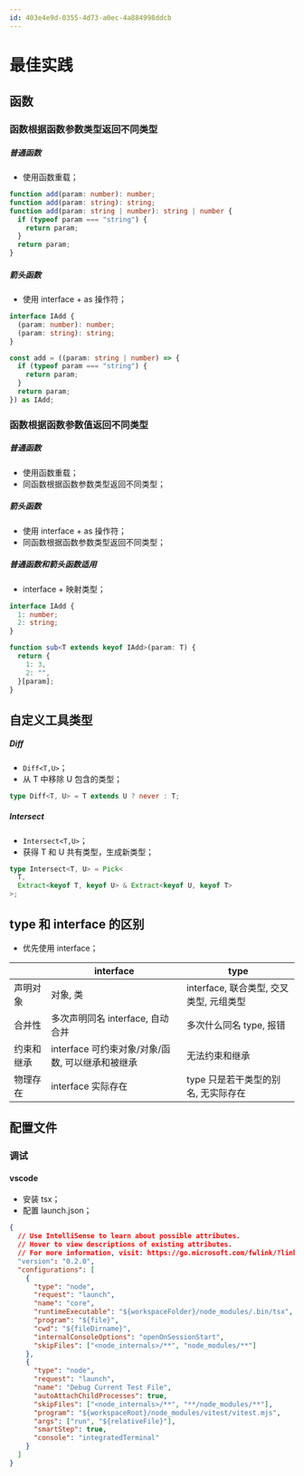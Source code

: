 ```yaml
---
id: 403e4e9d-0355-4d73-a0ec-4a884998ddcb
---
```


# 最佳实践

## 函数

### 函数根据函数参数类型返回不同类型

##### 普通函数

- 使用函数重载；

```typescript
function add(param: number): number;
function add(param: string): string;
function add(param: string | number): string | number {
  if (typeof param === "string") {
    return param;
  }
  return param;
}
```

##### 箭头函数

- 使用 interface + as 操作符；

```typescript
interface IAdd {
  (param: number): number;
  (param: string): string;
}

const add = ((param: string | number) => {
  if (typeof param === "string") {
    return param;
  }
  return param;
}) as IAdd;
```

### 函数根据函数参数值返回不同类型

##### 普通函数

- 使用函数重载；
- 同函数根据函数参数类型返回不同类型；

##### 箭头函数

- 使用 interface + as 操作符；
- 同函数根据函数参数类型返回不同类型；

##### 普通函数和箭头函数适用

- interface + 映射类型；

```typescript
interface IAdd {
  1: number;
  2: string;
}

function sub<T extends keyof IAdd>(param: T) {
  return {
    1: 3,
    2: "",
  }[param];
}
```

## 自定义工具类型

##### Diff

- `Diff<T,U>`；
- 从 T 中移除 U 包含的类型；

```typescript
type Diff<T, U> = T extends U ? never : T;
```

##### Intersect

- `Intersect<T,U>`；
- 获得 T 和 U 共有类型，生成新类型；

```typescript
type Intersect<T, U> = Pick<
  T,
  Extract<keyof T, keyof U> & Extract<keyof U, keyof T>
>;
```

## type 和 interface 的区别

- 优先使用 interface；

|            | interface                                        | type                                    |
| ---------- | ------------------------------------------------ | --------------------------------------- |
| 声明对象   | 对象, 类                                         | interface, 联合类型, 交叉类型, 元组类型 |
| 合并性     | 多次声明同名 interface, 自动合并                 | 多次什么同名 type, 报错                 |
| 约束和继承 | interface 可约束对象/对象/函数, 可以继承和被继承 | 无法约束和继承                          |
| 物理存在   | interface 实际存在                               | type 只是若干类型的别名, 无实际存在     |

## 配置文件

### 调试

#### vscode

- 安装 tsx；
- 配置 launch.json；

```json
{
  // Use IntelliSense to learn about possible attributes.
  // Hover to view descriptions of existing attributes.
  // For more information, visit: https://go.microsoft.com/fwlink/?linkid=830387
  "version": "0.2.0",
  "configurations": [
    {
      "type": "node",
      "request": "launch",
      "name": "core",
      "runtimeExecutable": "${workspaceFolder}/node_modules/.bin/tsx",
      "program": "${file}",
      "cwd": "${fileDirname}",
      "internalConsoleOptions": "openOnSessionStart",
      "skipFiles": ["<node_internals>/**", "node_modules/**"]
    },
    {
      "type": "node",
      "request": "launch",
      "name": "Debug Current Test File",
      "autoAttachChildProcesses": true,
      "skipFiles": ["<node_internals>/**", "**/node_modules/**"],
      "program": "${workspaceRoot}/node_modules/vitest/vitest.mjs",
      "args": ["run", "${relativeFile}"],
      "smartStep": true,
      "console": "integratedTerminal"
    }
  ]
}
```
